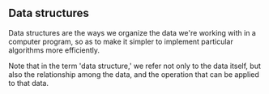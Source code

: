 
## Data structures

Data structures are the ways we organize the data we're working with in a
computer program, so as to make it simpler to implement particular algorithms
more efficiently.

Note that in the term 'data structure,' we refer not only to the data itself,
but also the relationship among the data, and the operation that can be applied
to that data.

